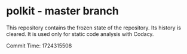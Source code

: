# polkit - master branch

This repository contains the frozen state of the repository.
Its history is cleared. It is used only for static code
analysis with Codacy.

Commit Time: 1724315508